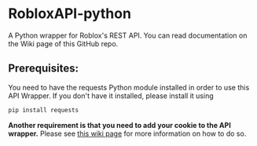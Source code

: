 # RobloxAPI-python
A Python wrapper for Roblox's REST API.
You can read documentation on the Wiki page of this GitHub repo.

## Prerequisites:
You need to have the requests Python module installed in order to use this API Wrapper. If you don't have it installed, please install it using
```bash
pip install requests
```
**Another requirement is that you need to add your cookie to the API wrapper.** Please see [this wiki page](https://github.com/JohnMackYouTube05/RobloxAPI-python/wiki/Adding-your-Roblox-Security-Cookie-to-the-API-Wrapper) for more information on how to do so.
